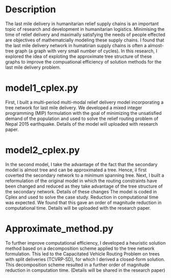 # Description 

The last mile delivery in humanitarian relief supply chains is an important topic of research and development in humanitarian logistics. Minimising the time of relief delivery and maximally satisfying the needs of people effected are objectives of mathematcially modeling these supply chains. I found that the last mile delivery network in humatirian supply chains is often a almost-tree graph (a graph with very small number of cycles). In this research, I explored the idea of exploting the approximate tree structure of these graphs to improve the compuational efficiency of solution methods for the last mile delivery problem. 

# model1_cplex.py 

First, I built a multi-period multi-modal relief delivery model incorporating a tree network for last mile delivery. We developed a mixed integer programming (MIP) formulation with the goal of minimizing the unsatisfied demand of the population and used to solve the relief routing problem of Nepal 2015 earthquake. Details of the model will uploaded with research paper.

# model2_cplex.py 

In the second model, I take the advantage of the fact that the secondary model is almost tree and can be approximated a tree. Hence, iI first coverted the secondary network to a minimum spanning tree.  Next, I built a reformulation of the original model in which the routing constraints have been changed and reduced as they take advantage  of the tree structure of the secondary network. Details of these changes The model is coded in Cplex and used to solve the case study. Reduction in computational time was expected. We found that this gave an order of magnitude reduction in computational time. Details will be uploaded with the research paper.

# Approximate_method.py
To further improve computational efficiency, I developed a heuristic solution method based on a decomposition scheme applied to the tree network formulation. This led to the Capacitated Vehicle Routing Problem on trees with split deliveries (TCVRP-SD), for which I derived a closed-form solution. This decomposition scheme resulted in a further order of magnitude reduction in computation time. (Details will be shared in the research paper) 
